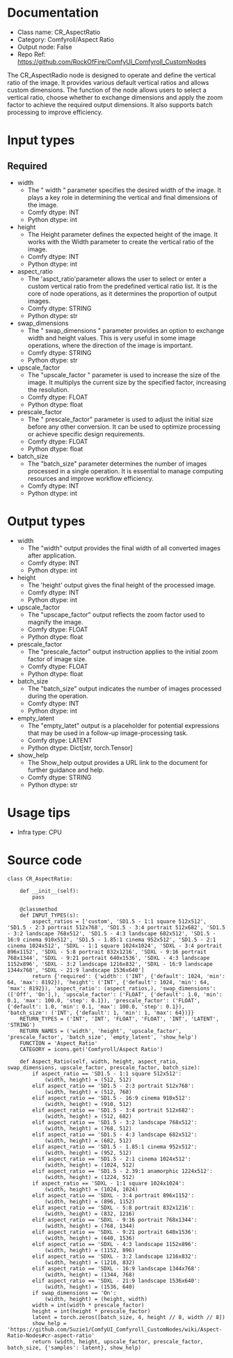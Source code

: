 # Documentation
- Class name: CR_AspectRatio
- Category: Comfyroll/Aspect Ratio
- Output node: False
- Repo Ref: https://github.com/RockOfFire/ComfyUI_Comfyroll_CustomNodes

The CR_AspectRadio node is designed to operate and define the vertical ratio of the image. It provides various default vertical ratios and allows custom dimensions. The function of the node allows users to select a vertical ratio, choose whether to exchange dimensions and apply the zoom factor to achieve the required output dimensions. It also supports batch processing to improve efficiency.

# Input types
## Required
- width
    - The " width " parameter specifies the desired width of the image. It plays a key role in determining the vertical and final dimensions of the image.
    - Comfy dtype: INT
    - Python dtype: int
- height
    - The Height parameter defines the expected height of the image. It works with the Width parameter to create the vertical ratio of the image.
    - Comfy dtype: INT
    - Python dtype: int
- aspect_ratio
    - The 'aspct_ratio'parameter allows the user to select or enter a custom vertical ratio from the predefined vertical ratio list. It is the core of node operations, as it determines the proportion of output images.
    - Comfy dtype: STRING
    - Python dtype: str
- swap_dimensions
    - The " swap_dimensions " parameter provides an option to exchange width and height values. This is very useful in some image operations, where the direction of the image is important.
    - Comfy dtype: STRING
    - Python dtype: str
- upscale_factor
    - The "upscale_factor " parameter is used to increase the size of the image. It multiplys the current size by the specified factor, increasing the resolution.
    - Comfy dtype: FLOAT
    - Python dtype: float
- prescale_factor
    - The " prescale_factor" parameter is used to adjust the initial size before any other conversion. It can be used to optimize processing or achieve specific design requirements.
    - Comfy dtype: FLOAT
    - Python dtype: float
- batch_size
    - The "batch_size" parameter determines the number of images processed in a single operation. It is essential to manage computing resources and improve workflow efficiency.
    - Comfy dtype: INT
    - Python dtype: int

# Output types
- width
    - The "width" output provides the final width of all converted images after application.
    - Comfy dtype: INT
    - Python dtype: int
- height
    - The 'height' output gives the final height of the processed image.
    - Comfy dtype: INT
    - Python dtype: int
- upscale_factor
    - The "upscape_factor" output reflects the zoom factor used to magnify the image.
    - Comfy dtype: FLOAT
    - Python dtype: float
- prescale_factor
    - The "prescale_factor" output instruction applies to the initial zoom factor of image size.
    - Comfy dtype: FLOAT
    - Python dtype: float
- batch_size
    - The "batch_size" output indicates the number of images processed during the operation.
    - Comfy dtype: INT
    - Python dtype: int
- empty_latent
    - The "empty_latet" output is a placeholder for potential expressions that may be used in a follow-up image-processing task.
    - Comfy dtype: LATENT
    - Python dtype: Dict[str, torch.Tensor]
- show_help
    - The Show_help output provides a URL link to the document for further guidance and help.
    - Comfy dtype: STRING
    - Python dtype: str

# Usage tips
- Infra type: CPU

# Source code
```
class CR_AspectRatio:

    def __init__(self):
        pass

    @classmethod
    def INPUT_TYPES(s):
        aspect_ratios = ['custom', 'SD1.5 - 1:1 square 512x512', 'SD1.5 - 2:3 portrait 512x768', 'SD1.5 - 3:4 portrait 512x682', 'SD1.5 - 3:2 landscape 768x512', 'SD1.5 - 4:3 landscape 682x512', 'SD1.5 - 16:9 cinema 910x512', 'SD1.5 - 1.85:1 cinema 952x512', 'SD1.5 - 2:1 cinema 1024x512', 'SDXL - 1:1 square 1024x1024', 'SDXL - 3:4 portrait 896x1152', 'SDXL - 5:8 portrait 832x1216', 'SDXL - 9:16 portrait 768x1344', 'SDXL - 9:21 portrait 640x1536', 'SDXL - 4:3 landscape 1152x896', 'SDXL - 3:2 landscape 1216x832', 'SDXL - 16:9 landscape 1344x768', 'SDXL - 21:9 landscape 1536x640']
        return {'required': {'width': ('INT', {'default': 1024, 'min': 64, 'max': 8192}), 'height': ('INT', {'default': 1024, 'min': 64, 'max': 8192}), 'aspect_ratio': (aspect_ratios,), 'swap_dimensions': (['Off', 'On'],), 'upscale_factor': ('FLOAT', {'default': 1.0, 'min': 0.1, 'max': 100.0, 'step': 0.1}), 'prescale_factor': ('FLOAT', {'default': 1.0, 'min': 0.1, 'max': 100.0, 'step': 0.1}), 'batch_size': ('INT', {'default': 1, 'min': 1, 'max': 64})}}
    RETURN_TYPES = ('INT', 'INT', 'FLOAT', 'FLOAT', 'INT', 'LATENT', 'STRING')
    RETURN_NAMES = ('width', 'height', 'upscale_factor', 'prescale_factor', 'batch_size', 'empty_latent', 'show_help')
    FUNCTION = 'Aspect_Ratio'
    CATEGORY = icons.get('Comfyroll/Aspect Ratio')

    def Aspect_Ratio(self, width, height, aspect_ratio, swap_dimensions, upscale_factor, prescale_factor, batch_size):
        if aspect_ratio == 'SD1.5 - 1:1 square 512x512':
            (width, height) = (512, 512)
        elif aspect_ratio == 'SD1.5 - 2:3 portrait 512x768':
            (width, height) = (512, 768)
        elif aspect_ratio == 'SD1.5 - 16:9 cinema 910x512':
            (width, height) = (910, 512)
        elif aspect_ratio == 'SD1.5 - 3:4 portrait 512x682':
            (width, height) = (512, 682)
        elif aspect_ratio == 'SD1.5 - 3:2 landscape 768x512':
            (width, height) = (768, 512)
        elif aspect_ratio == 'SD1.5 - 4:3 landscape 682x512':
            (width, height) = (682, 512)
        elif aspect_ratio == 'SD1.5 - 1.85:1 cinema 952x512':
            (width, height) = (952, 512)
        elif aspect_ratio == 'SD1.5 - 2:1 cinema 1024x512':
            (width, height) = (1024, 512)
        elif aspect_ratio == 'SD1.5 - 2.39:1 anamorphic 1224x512':
            (width, height) = (1224, 512)
        if aspect_ratio == 'SDXL - 1:1 square 1024x1024':
            (width, height) = (1024, 1024)
        elif aspect_ratio == 'SDXL - 3:4 portrait 896x1152':
            (width, height) = (896, 1152)
        elif aspect_ratio == 'SDXL - 5:8 portrait 832x1216':
            (width, height) = (832, 1216)
        elif aspect_ratio == 'SDXL - 9:16 portrait 768x1344':
            (width, height) = (768, 1344)
        elif aspect_ratio == 'SDXL - 9:21 portrait 640x1536':
            (width, height) = (640, 1536)
        elif aspect_ratio == 'SDXL - 4:3 landscape 1152x896':
            (width, height) = (1152, 896)
        elif aspect_ratio == 'SDXL - 3:2 landscape 1216x832':
            (width, height) = (1216, 832)
        elif aspect_ratio == 'SDXL - 16:9 landscape 1344x768':
            (width, height) = (1344, 768)
        elif aspect_ratio == 'SDXL - 21:9 landscape 1536x640':
            (width, height) = (1536, 640)
        if swap_dimensions == 'On':
            (width, height) = (height, width)
        width = int(width * prescale_factor)
        height = int(height * prescale_factor)
        latent = torch.zeros([batch_size, 4, height // 8, width // 8])
        show_help = 'https://github.com/Suzie1/ComfyUI_Comfyroll_CustomNodes/wiki/Aspect-Ratio-Nodes#cr-aspect-ratio'
        return (width, height, upscale_factor, prescale_factor, batch_size, {'samples': latent}, show_help)
```
